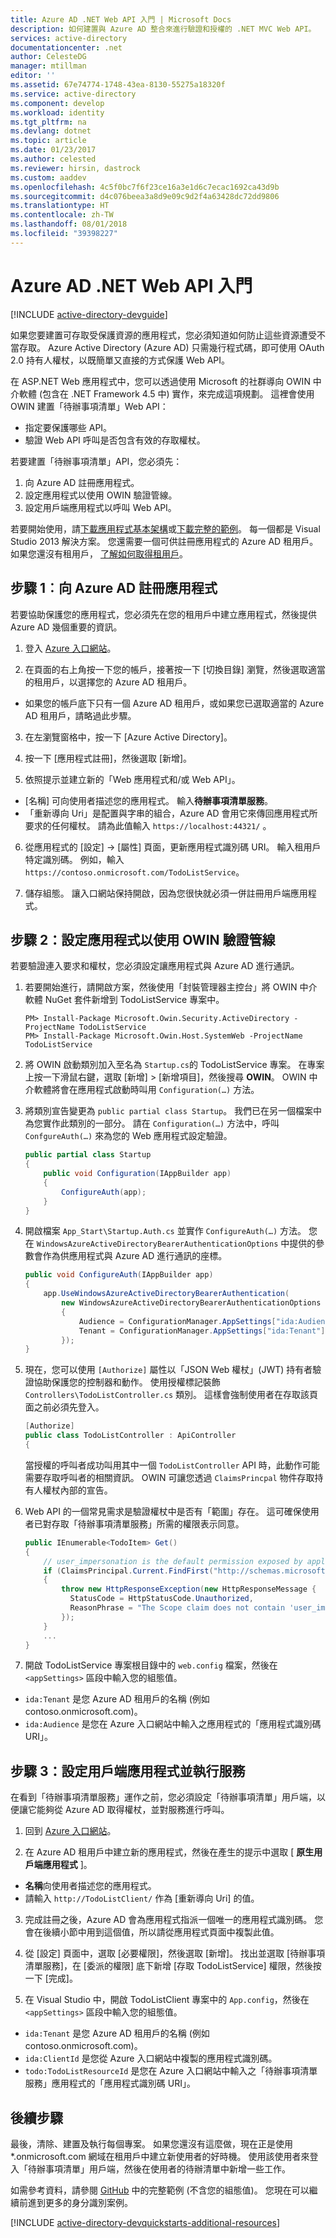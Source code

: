 ```yaml
---
title: Azure AD .NET Web API 入門 | Microsoft Docs
description: 如何建置與 Azure AD 整合來進行驗證和授權的 .NET MVC Web API。
services: active-directory
documentationcenter: .net
author: CelesteDG
manager: mtillman
editor: ''
ms.assetid: 67e74774-1748-43ea-8130-55275a18320f
ms.service: active-directory
ms.component: develop
ms.workload: identity
ms.tgt_pltfrm: na
ms.devlang: dotnet
ms.topic: article
ms.date: 01/23/2017
ms.author: celested
ms.reviewer: hirsin, dastrock
ms.custom: aaddev
ms.openlocfilehash: 4c5f0bc7f6f23ce16a3e1d6c7ecac1692ca43d9b
ms.sourcegitcommit: d4c076beea3a8d9e09c9d2f4a63428dc72dd9806
ms.translationtype: HT
ms.contentlocale: zh-TW
ms.lasthandoff: 08/01/2018
ms.locfileid: "39398227"
---
```

# <a name="azure-ad-net-web-api-getting-started"></a>Azure AD .NET Web API 入門
[!INCLUDE [active-directory-devguide](../../../includes/active-directory-devguide.md)]

如果您要建置可存取受保護資源的應用程式，您必須知道如何防止這些資源遭受不當存取。
Azure Active Directory (Azure AD) 只需幾行程式碼，即可使用 OAuth 2.0 持有人權杖，以既簡單又直接的方式保護 Web API。

在 ASP.NET Web 應用程式中，您可以透過使用 Microsoft 的社群導向 OWIN 中介軟體 (包含在 .NET Framework 4.5 中) 實作，來完成這項規劃。 這裡會使用 OWIN 建置「待辦事項清單」Web API：

* 指定要保護哪些 API。
* 驗證 Web API 呼叫是否包含有效的存取權杖。

若要建置「待辦事項清單」API，您必須先：

1. 向 Azure AD 註冊應用程式。
2. 設定應用程式以使用 OWIN 驗證管線。
3. 設定用戶端應用程式以呼叫 Web API。

若要開始使用，請[下載應用程式基本架構](https://github.com/AzureADQuickStarts/WebAPI-Bearer-DotNet/archive/skeleton.zip)或[下載完整的範例](https://github.com/AzureADQuickStarts/WebAPI-Bearer-DotNet/archive/complete.zip)。 每一個都是 Visual Studio 2013 解決方案。 您還需要一個可供註冊應用程式的 Azure AD 租用戶。 如果您還沒有租用戶， [了解如何取得租用戶](active-directory-howto-tenant.md)。

## <a name="step-1-register-an-application-with-azure-ad"></a>步驟 1︰向 Azure AD 註冊應用程式
若要協助保護您的應用程式，您必須先在您的租用戶中建立應用程式，然後提供 Azure AD 幾個重要的資訊。

1. 登入 [Azure 入口網站](https://portal.azure.com)。

2. 在頁面的右上角按一下您的帳戶，接著按一下 [切換目錄] 瀏覽，然後選取適當的租用戶，以選擇您的 Azure AD 租用戶。
 * 如果您的帳戶底下只有一個 Azure AD 租用戶，或如果您已選取適當的 Azure AD 租用戶，請略過此步驟。

3. 在左瀏覽窗格中，按一下 [Azure Active Directory]。

4. 按一下 [應用程式註冊]，然後選取 [新增]。

5. 依照提示並建立新的「Web 應用程式和/或 Web API」。
  * [名稱] 可向使用者描述您的應用程式。 輸入**待辦事項清單服務**。
  * 「重新導向 Uri」是配置與字串的組合，Azure AD 會用它來傳回應用程式所要求的任何權杖。 請為此值輸入 `https://localhost:44321/` 。

6. 從應用程式的 [設定]  ->  [屬性] 頁面，更新應用程式識別碼 URI。 輸入租用戶特定識別碼。 例如，輸入 `https://contoso.onmicrosoft.com/TodoListService`。

7. 儲存組態。 讓入口網站保持開啟，因為您很快就必須一併註冊用戶端應用程式。

## <a name="step-2-set-up-the-app-to-use-the-owin-authentication-pipeline"></a>步驟 2：設定應用程式以使用 OWIN 驗證管線
若要驗證連入要求和權杖，您必須設定讓應用程式與 Azure AD 進行通訊。

1. 若要開始進行，請開啟方案，然後使用「封裝管理器主控台」將 OWIN 中介軟體 NuGet 套件新增到 TodoListService 專案中。

    ```
    PM> Install-Package Microsoft.Owin.Security.ActiveDirectory -ProjectName TodoListService
    PM> Install-Package Microsoft.Owin.Host.SystemWeb -ProjectName TodoListService
    ```

2. 將 OWIN 啟動類別加入至名為 `Startup.cs`的 TodoListService 專案。  在專案上按一下滑鼠右鍵，選取 [新增] > [新增項目]，然後搜尋 **OWIN**。 OWIN 中介軟體將會在應用程式啟動時叫用 `Configuration(…)` 方法。

3. 將類別宣告變更為 `public partial class Startup`。 我們已在另一個檔案中為您實作此類別的一部分。 請在 `Configuration(…)` 方法中，呼叫 `ConfgureAuth(…)` 來為您的 Web 應用程式設定驗證。

    ```csharp
    public partial class Startup
    {
        public void Configuration(IAppBuilder app)
        {
            ConfigureAuth(app);
        }
    }
    ```

4. 開啟檔案 `App_Start\Startup.Auth.cs` 並實作 `ConfigureAuth(…)` 方法。 您在 `WindowsAzureActiveDirectoryBearerAuthenticationOptions` 中提供的參數會作為供應用程式與 Azure AD 進行通訊的座標。

    ```csharp
    public void ConfigureAuth(IAppBuilder app)
    {
        app.UseWindowsAzureActiveDirectoryBearerAuthentication(
            new WindowsAzureActiveDirectoryBearerAuthenticationOptions
            {
                Audience = ConfigurationManager.AppSettings["ida:Audience"],
                Tenant = ConfigurationManager.AppSettings["ida:Tenant"]
            });
    }
    ```

5. 現在，您可以使用 `[Authorize]` 屬性以「JSON Web 權杖」(JWT) 持有者驗證協助保護您的控制器和動作。 使用授權標記裝飾 `Controllers\TodoListController.cs` 類別。 這樣會強制使用者在存取該頁面之前必須先登入。

    ```csharp
    [Authorize]
    public class TodoListController : ApiController
    {
    ```

    當授權的呼叫者成功叫用其中一個 `TodoListController` API 時，此動作可能需要存取呼叫者的相關資訊。 OWIN 可讓您透過 `ClaimsPrincpal` 物件存取持有人權杖內部的宣告。  

6. Web API 的一個常見需求是驗證權杖中是否有「範圍」存在。 這可確保使用者已對存取「待辦事項清單服務」所需的權限表示同意。

    ```csharp
    public IEnumerable<TodoItem> Get()
    {
        // user_impersonation is the default permission exposed by applications in Azure AD
        if (ClaimsPrincipal.Current.FindFirst("http://schemas.microsoft.com/identity/claims/scope").Value != "user_impersonation")
        {
            throw new HttpResponseException(new HttpResponseMessage {
              StatusCode = HttpStatusCode.Unauthorized,
              ReasonPhrase = "The Scope claim does not contain 'user_impersonation' or scope claim not found"
            });
        }
        ...
    }
    ```

7. 開啟 TodoListService 專案根目錄中的 `web.config` 檔案，然後在 `<appSettings>` 區段中輸入您的組態值。
  * `ida:Tenant` 是您 Azure AD 租用戶的名稱 (例如 contoso.onmicrosoft.com)。
  * `ida:Audience` 是您在 Azure 入口網站中輸入之應用程式的「應用程式識別碼 URI」。

## <a name="step-3-configure-a-client-application-and-run-the-service"></a>步驟 3：設定用戶端應用程式並執行服務
在看到「待辦事項清單服務」運作之前，您必須設定「待辦事項清單」用戶端，以便讓它能夠從 Azure AD 取得權杖，並對服務進行呼叫。

1. 回到 [Azure 入口網站](https://portal.azure.com)。

2. 在 Azure AD 租用戶中建立新的應用程式，然後在產生的提示中選取 [ **原生用戶端應用程式** ]。
  * **名稱**向使用者描述您的應用程式。
  * 請輸入 `http://TodoListClient/` 作為 [重新導向 Uri] 的值。

3. 完成註冊之後，Azure AD 會為應用程式指派一個唯一的應用程式識別碼。 您會在後續小節中用到這個值，所以請從應用程式頁面中複製此值。

4. 從 [設定] 頁面中，選取 [必要權限]，然後選取 [新增]。 找出並選取 [待辦事項清單服務]，在 [委派的權限] 底下新增 [存取 TodoListService] 權限，然後按一下 [完成]。

5. 在 Visual Studio 中，開啟 TodoListClient 專案中的 `App.config`，然後在 `<appSettings>` 區段中輸入您的組態值。

  * `ida:Tenant` 是您 Azure AD 租用戶的名稱 (例如 contoso.onmicrosoft.com)。
  * `ida:ClientId` 是您從 Azure 入口網站中複製的應用程式識別碼。
  * `todo:TodoListResourceId` 是您在 Azure 入口網站中輸入之「待辦事項清單服務」應用程式的「應用程式識別碼 URI」。

## <a name="next-steps"></a>後續步驟
最後，清除、建置及執行每個專案。 如果您還沒有這麼做，現在正是使用 *.onmicrosoft.com 網域在租用戶中建立新使用者的好時機。 使用該使用者來登入「待辦事項清單」用戶端，然後在使用者的待辦清單中新增一些工作。

如需參考資料，請參閱 [GitHub](https://github.com/AzureADQuickStarts/WebAPI-Bearer-DotNet/archive/complete.zip) 中的完整範例 (不含您的組態值)。 您現在可以繼續前進到更多的身分識別案例。

[!INCLUDE [active-directory-devquickstarts-additional-resources](../../../includes/active-directory-devquickstarts-additional-resources.md)]
